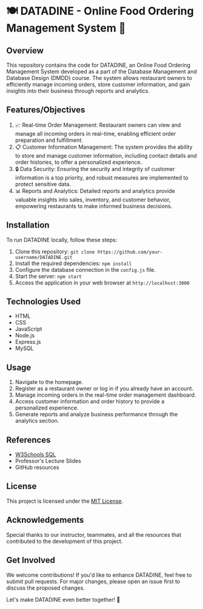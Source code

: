# 🍽️ DATADINE - Online Food Ordering Management System 🍔


## Overview
This repository contains the code for DATADINE, an Online Food Ordering Management System developed as a part of the Database Management and Database Design (DMDD) course. The system allows restaurant owners to efficiently manage incoming orders, store customer information, and gain insights into their business through reports and analytics. 

## Features/Objectives
1. 📈 Real-time Order Management: Restaurant owners can view and manage all incoming orders in real-time, enabling efficient order preparation and fulfillment.
2. 📋 Customer Information Management: The system provides the ability to store and manage customer information, including contact details and order histories, to offer a personalized experience.
3. 🔒 Data Security: Ensuring the security and integrity of customer information is a top priority, and robust measures are implemented to protect sensitive data.
4. 📊 Reports and Analytics: Detailed reports and analytics provide valuable insights into sales, inventory, and customer behavior, empowering restaurants to make informed business decisions.

## Installation
To run DATADINE locally, follow these steps:
1. Clone this repository: `git clone https://github.com/your-username/DATADINE.git`
2. Install the required dependencies: `npm install`
3. Configure the database connection in the `config.js` file.
4. Start the server: `npm start`
5. Access the application in your web browser at `http://localhost:3000`

## Technologies Used
- HTML
- CSS
- JavaScript
- Node.js
- Express.js
- MySQL

## Usage
1. Navigate to the homepage.
2. Register as a restaurant owner or log in if you already have an account.
3. Manage incoming orders in the real-time order management dashboard.
4. Access customer information and order history to provide a personalized experience.
5. Generate reports and analyze business performance through the analytics section.

## References
- [W3Schools SQL](https://www.w3schools.com/sql/)
- Professor's Lecture Slides
- GitHub resources

## License
This project is licensed under the [MIT License](https://opensource.org/licenses/MIT).

## Acknowledgements
Special thanks to our instructor, teammates, and all the resources that contributed to the development of this project.

## Get Involved
We welcome contributions! If you'd like to enhance DATADINE, feel free to submit pull requests. For major changes, please open an issue first to discuss the proposed changes.

Let's make DATADINE even better together! 🚀
